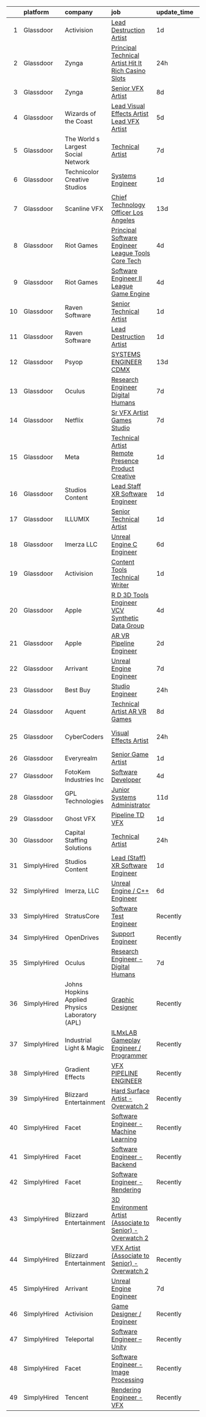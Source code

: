 

|    | platform    | company                                        | job                                                                                                                                                                                                                                                                                                                                                                                                                                                                                                                                                                                                                                                                                                                                                                                                                                                                                                                                                                                                                                                                                                                                                                                                                                                                                                                                                                                                                                                                                     | update_time   | location           |
|---:|:------------|:-----------------------------------------------|:----------------------------------------------------------------------------------------------------------------------------------------------------------------------------------------------------------------------------------------------------------------------------------------------------------------------------------------------------------------------------------------------------------------------------------------------------------------------------------------------------------------------------------------------------------------------------------------------------------------------------------------------------------------------------------------------------------------------------------------------------------------------------------------------------------------------------------------------------------------------------------------------------------------------------------------------------------------------------------------------------------------------------------------------------------------------------------------------------------------------------------------------------------------------------------------------------------------------------------------------------------------------------------------------------------------------------------------------------------------------------------------------------------------------------------------------------------------------------------------|:--------------|:-------------------|
|  1 | Glassdoor   | Activision                                     | [Lead Destruction Artist](https://www.glassdoor.com/partner/jobListing.htm?pos=117&ao=1136043&s=58&guid=00000182f2ce83bb89bc3d586f49a216&src=GD_JOB_AD&t=SR&vt=w&cs=1_5b6d7e35&cb=1661930997004&jobListingId=1008101904567&jrtk=3-0-1gbpct0v3gspc801-1gbpct0vlm6ov800-e8e640fc76d6cf67-)                                                                                                                                                                                                                                                                                                                                                                                                                                                                                                                                                                                                                                                                                                                                                                                                                                                                                                                                                                                                                                                                                                                                                                                                | 1d            | Middleton, WI      |
|  2 | Glassdoor   | Zynga                                          | [Principal Technical Artist   Hit It Rich  Casino Slots](https://www.glassdoor.com/partner/jobListing.htm?pos=128&ao=1136043&s=58&guid=00000182f2ce83bb89bc3d586f49a216&src=GD_JOB_AD&t=SR&vt=w&cs=1_c03cde76&cb=1661930997005&jobListingId=1008104723841&jrtk=3-0-1gbpct0v3gspc801-1gbpct0vlm6ov800-b1bd0a1524e62a3b-)                                                                                                                                                                                                                                                                                                                                                                                                                                                                                                                                                                                                                                                                                                                                                                                                                                                                                                                                                                                                                                                                                                                                                                 | 24h           | Chicago, IL        |
|  3 | Glassdoor   | Zynga                                          | [Senior VFX Artist](https://www.glassdoor.com/partner/jobListing.htm?pos=119&ao=1136043&s=58&guid=00000182f2ce83bb89bc3d586f49a216&src=GD_JOB_AD&t=SR&vt=w&cs=1_e9b1be8a&cb=1661930997004&jobListingId=1008086326565&jrtk=3-0-1gbpct0v3gspc801-1gbpct0vlm6ov800-69f1496d8a926274-)                                                                                                                                                                                                                                                                                                                                                                                                                                                                                                                                                                                                                                                                                                                                                                                                                                                                                                                                                                                                                                                                                                                                                                                                      | 8d            | Chicago, IL        |
|  4 | Glassdoor   | Wizards of the Coast                           | [Lead Visual Effects Artist   Lead VFX Artist](https://www.glassdoor.com/partner/jobListing.htm?pos=118&ao=1136043&s=58&guid=00000182f2ce83bb89bc3d586f49a216&src=GD_JOB_AD&t=SR&vt=w&ea=1&cs=1_4fe4b2c1&cb=1661930997004&jobListingId=1008093809094&jrtk=3-0-1gbpct0v3gspc801-1gbpct0vlm6ov800-51b6b1860470191d-)                                                                                                                                                                                                                                                                                                                                                                                                                                                                                                                                                                                                                                                                                                                                                                                                                                                                                                                                                                                                                                                                                                                                                                      | 5d            | Renton, WA         |
|  5 | Glassdoor   | The World s Largest Social Network             | [Technical Artist](https://www.glassdoor.com/partner/jobListing.htm?pos=108&ao=1110586&s=58&guid=00000182f2ce83bb89bc3d586f49a216&src=GD_JOB_AD&t=SR&vt=w&ea=1&cs=1_93362c2a&cb=1661930997002&jobListingId=1008088590376&cpc=C4A69CCDBB3B9599&jrtk=3-0-1gbpct0v3gspc801-1gbpct0vlm6ov800-ac709270ec9752f2--6NYlbfkN0DSgjPPcnEdvoK3uuxfISLALE6pB1FR7YSHOr_tSg5_QGIhoz_2VqUepdcKLBLI_zS0AWypoy2BMMRWGcqLxTe9PUqkKfTtlwC0MWpLKYhknSktIW-FboZrbDW7_7Kh_HZcAkLkZKl5CrxtjFQiH2m6a42lAl4G5_jvSvzTANVPFHlNshHvVWe8ZJByhV2jXNjT_RY8IiN6oe-VAnjOOQceqepr5huQID7V4SIov4aTECzsdFnzAuIRM7WISJQCk0qsLM-AcL5UFCHyPNtudrkDwFgZn7P4fLFPxI6NndqAjlOWWPzMXueVzVp83PTtlPWzGeNg9mEtTqGOkSKNHJH0Ig4vkZzhP8yAMGJkG9ft4aoTwJ6PkMFPxtY-i0XMDKHKLXThKJXRc00V6scxVJoIJ0PXNkGzw8wLozBilHpE2OKZ7pY02oeR9tNNPiG_lCCkRQAtLfFth0cE-3LZpJlz6SSE_Z_aCHVJH4rZjzfEOZj3vQ4CmTZnMhqbyT2LplXNhTdtcYx0NffTwcpsbQvYhO7r6870ojhSq0IRcgz35Q6RYsgHQKkZPCaygxnWT4xWPQa6kauPMw%3D%3D)                                                                                                                                                                                                                                                                                                                                                                                                                                                                                                                                                 | 7d            | Houston, TX        |
|  6 | Glassdoor   | Technicolor Creative Studios                   | [Systems Engineer](https://www.glassdoor.com/partner/jobListing.htm?pos=116&ao=1136043&s=58&guid=00000182f2ce83bb89bc3d586f49a216&src=GD_JOB_AD&t=SR&vt=w&cs=1_2b0d74d8&cb=1661930997003&jobListingId=1008102704048&jrtk=3-0-1gbpct0v3gspc801-1gbpct0vlm6ov800-c432b86d3dee0af1-)                                                                                                                                                                                                                                                                                                                                                                                                                                                                                                                                                                                                                                                                                                                                                                                                                                                                                                                                                                                                                                                                                                                                                                                                       | 1d            | Chicago, IL        |
|  7 | Glassdoor   | Scanline VFX                                   | [Chief Technology Officer   Los Angeles](https://www.glassdoor.com/partner/jobListing.htm?pos=123&ao=1136043&s=58&guid=00000182f2ce83bb89bc3d586f49a216&src=GD_JOB_AD&t=SR&vt=w&cs=1_9e37c972&cb=1661930997004&jobListingId=1008077769133&jrtk=3-0-1gbpct0v3gspc801-1gbpct0vlm6ov800-809b31f3ba119497-)                                                                                                                                                                                                                                                                                                                                                                                                                                                                                                                                                                                                                                                                                                                                                                                                                                                                                                                                                                                                                                                                                                                                                                                 | 13d           | Los Angeles, CA    |
|  8 | Glassdoor   | Riot Games                                     | [Principal Software Engineer   League  Tools Core Tech](https://www.glassdoor.com/partner/jobListing.htm?pos=127&ao=1136043&s=58&guid=00000182f2ce83bb89bc3d586f49a216&src=GD_JOB_AD&t=SR&vt=w&ea=1&cs=1_922d6f6f&cb=1661930997005&jobListingId=1008097189664&jrtk=3-0-1gbpct0v3gspc801-1gbpct0vlm6ov800-e645645b04cd1c82-)                                                                                                                                                                                                                                                                                                                                                                                                                                                                                                                                                                                                                                                                                                                                                                                                                                                                                                                                                                                                                                                                                                                                                             | 4d            | Los Angeles, CA    |
|  9 | Glassdoor   | Riot Games                                     | [Software Engineer II   League  Game Engine](https://www.glassdoor.com/partner/jobListing.htm?pos=121&ao=1136043&s=58&guid=00000182f2ce83bb89bc3d586f49a216&src=GD_JOB_AD&t=SR&vt=w&ea=1&cs=1_b4d0fe88&cb=1661930997004&jobListingId=1008097189615&jrtk=3-0-1gbpct0v3gspc801-1gbpct0vlm6ov800-b1da94d861c8e078-)                                                                                                                                                                                                                                                                                                                                                                                                                                                                                                                                                                                                                                                                                                                                                                                                                                                                                                                                                                                                                                                                                                                                                                        | 4d            | Los Angeles, CA    |
| 10 | Glassdoor   | Raven Software                                 | [Senior Technical Artist](https://www.glassdoor.com/partner/jobListing.htm?pos=125&ao=1136043&s=58&guid=00000182f2ce83bb89bc3d586f49a216&src=GD_JOB_AD&t=SR&vt=w&cs=1_63f78670&cb=1661930997005&jobListingId=1008100457562&jrtk=3-0-1gbpct0v3gspc801-1gbpct0vlm6ov800-defb5e213b2b9270-)                                                                                                                                                                                                                                                                                                                                                                                                                                                                                                                                                                                                                                                                                                                                                                                                                                                                                                                                                                                                                                                                                                                                                                                                | 1d            | Middleton, WI      |
| 11 | Glassdoor   | Raven Software                                 | [Lead Destruction Artist](https://www.glassdoor.com/partner/jobListing.htm?pos=120&ao=1136043&s=58&guid=00000182f2ce83bb89bc3d586f49a216&src=GD_JOB_AD&t=SR&vt=w&cs=1_f63f446d&cb=1661930997004&jobListingId=1008102114298&jrtk=3-0-1gbpct0v3gspc801-1gbpct0vlm6ov800-a56fb31eeea0c047-)                                                                                                                                                                                                                                                                                                                                                                                                                                                                                                                                                                                                                                                                                                                                                                                                                                                                                                                                                                                                                                                                                                                                                                                                | 1d            | Middleton, WI      |
| 12 | Glassdoor   | Psyop                                          | [SYSTEMS ENGINEER  CDMX ](https://www.glassdoor.com/partner/jobListing.htm?pos=130&ao=1136043&s=58&guid=00000182f2ce83bb89bc3d586f49a216&src=GD_JOB_AD&t=SR&vt=w&cs=1_2bcf98f2&cb=1661930997005&jobListingId=1008076758085&jrtk=3-0-1gbpct0v3gspc801-1gbpct0vlm6ov800-c8121c23150ebba7-)                                                                                                                                                                                                                                                                                                                                                                                                                                                                                                                                                                                                                                                                                                                                                                                                                                                                                                                                                                                                                                                                                                                                                                                                | 13d           | New York, NY       |
| 13 | Glassdoor   | Oculus                                         | [Research Engineer   Digital Humans](https://www.glassdoor.com/partner/jobListing.htm?pos=105&ao=1110586&s=58&guid=00000182f2ce83bb89bc3d586f49a216&src=GD_JOB_AD&t=SR&vt=w&cs=1_a582d5b8&cb=1661930997002&jobListingId=1008089729839&cpc=F41FEAB56D215062&jrtk=3-0-1gbpct0v3gspc801-1gbpct0vlm6ov800-1170e5d7079d50e6--6NYlbfkN0DYl4UJW4r1Vl7FEn6T9F-rD9lpC-0oMJVSiWjK_MGUd8e8cHXcpv6KPyjLHZEfqkV4p65aMquXS_Tha0gFEDxZOnAV11vEqSToC59802VSRlDBaKEMchypUM2VtA7u5cIiOei95uzPArMQ5T1ZiEEvzbMwVVSLT6eOjxuTzllhC1NNapf7Iseb0cQxJqEQuv8dkYdOIv9LAjSi4tGnze3SLqP2Zv9OAWlTQCsuRyEXms7qBfSxMDdgSgDGmrw29y6jYnzopqbvwiivBuUAQOKmtv3qzToPS90kWWwqNbvD1Nx-TFSyni7Mxs_JQzbhoFS574im5nnwlo9Z7CiTaO7-1a_LPKa_OJ_PV75M6T4m-I8_1IaGKLBUWU3dh1g28b5Q4qqo-vcqDyK59mtp2Q_y_kDo1FNAGb-qfuOqONBHMyJ9VrrkgGJHTTNWaHwVxCdDFuhQO-qMYbARQkyRy6zp1-pf66ObGHZ2hlbPnyI7olaxXigqtaX28lWZmG2AYQDY7FUH9JSO367iavJJ3NKj9JkCB_ZTPuw_5WkI3cH5vmpPXCnK-8KbWQ7Vnw5RfhZaf8u5NpaQBQaGweqono-THAJ-e-bpj3b8ZkXtoyigGBUTlwK7ig-ijvyImIJv59ZgBjY-v5DsqbsB586OZ4H5D-W1FuLJdlBX09qWxbVAz6ooLvsIcWUWUpn-Cr7dvtDYu17POna6m3TmhGo_8omCl556V-38EN6nxBrcFC8PPUMiTcXxf4rOoTy_VvSfHJfhXpn-Xq71OzqEVLc5uajRukr1G6peJD8Fu-zKue6tAN9pHSvo2zj-PaJUKL1uGULfK6eASuchqtXCjS4cd-hfkq0SL_hI418_dvZwbQ4nyeS6T_284eNCCdeCnoiQuZDkrXu8WzxIzdmnIw32zKqaJby8H1cQUSx8g3deB_EeKkg3V5jUmyawWjUhkJdgcPgYCgeELihxeTV7E9U1liAdszcabyQN_UmZYvbzQnppLGSSqhrnYjJdk0kPMwzFAz0gKcJsqlFU5DbR0SPk-YTn1FVshqvXRFSdXuIo2680v81CkC2K9Rov)                                | 7d            | Sausalito, CA      |
| 14 | Glassdoor   | Netflix                                        | [Sr  VFX Artist   Games Studio](https://www.glassdoor.com/partner/jobListing.htm?pos=112&ao=1136043&s=58&guid=00000182f2ce83bb89bc3d586f49a216&src=GD_JOB_AD&t=SR&vt=w&cs=1_7fc441e8&cb=1661930997003&jobListingId=1008089697723&jrtk=3-0-1gbpct0v3gspc801-1gbpct0vlm6ov800-164c32bbb8b126c1-)                                                                                                                                                                                                                                                                                                                                                                                                                                                                                                                                                                                                                                                                                                                                                                                                                                                                                                                                                                                                                                                                                                                                                                                          | 7d            | Remote             |
| 15 | Glassdoor   | Meta                                           | [Technical Artist   Remote Presence Product Creative](https://www.glassdoor.com/partner/jobListing.htm?pos=106&ao=1110586&s=58&guid=00000182f2ce83bb89bc3d586f49a216&src=GD_JOB_AD&t=SR&vt=w&cs=1_60c0335a&cb=1661930997002&jobListingId=1008101171105&cpc=6FC5BA77C9A4CD78&jrtk=3-0-1gbpct0v3gspc801-1gbpct0vlm6ov800-85467b230cdb1f12--6NYlbfkN0DYl4UJW4r1Vl7FEn6T9F-rD9lpC-0oMJVSiWjK_MGUd8e8cHXcpv6KPyjLHZEfqkUqQ3MUZpLff_3c0NCOOAZfaaadDCk6VInjisDfU2K-59ShlDbp3VlJNHySlmqBD-U2eTsVMZDd-pjKhVEqyrrRF1i1GL51CwZw25K3ERkALNiJlucmfi0pTVRmXosyZT4U0IBWH6JvQK8WKFEGoYwwpkOVUx5h0Dc01Wws6SzEiv9DZsFYbiG4NVfL9v2UwZhz-A5xa83mXI-OIJbWKKXjd9tko49tEvXDCrDLI6IA4o2QQQDDsR8YB2j7VfUjPhyh6udRLC6m-GzHb4hQR4vkry81A7Iyp3R4Bf3qD0oG68L80_BmdkYfqoCEXHuhIjqjXQFyx0Qjtto4TW98xJjCtwCo-emmbVM15VR4S0F_kvB9zKWZMpk2ZuhdHELxGJGOpuWBIQG91xGgDvNPC71sSesiF2iRc2RotrEvefUEF9q0pFk8S1k10bwT2JL9Lu743SN_hSYlWV2VKijqlfYrjEeav4XSUVB99yWBTdVZyHQzSEJwM18VxHRted0TNQ90Jy0bHcBNih2UeYeN-eCurRyohZpIP6-vh7gUZCyxcntTKNfoiMKO7G3e6B3jrugtv3COVm8LJIlOs-Mv0SsY4yJPaDQp8WOjmqpLEypFdidClK8DOtOw80anC2lKVh4QtB1GU2W0_OzZd27Ch0Z9ELV7QZ91aLrLcmkg-z5vu3szj2z56KvAyoCqPUW1aAO_pxfapB13ZF5ngmMD49I1kzPre60fHXg7H3Ly7CaZ-fnQ9TuoRecSexr70oDFThCqkuskYzbmHAefL6cnBmFjsqXAgUvo7YFSXhu0b5zZ_96jr1osjiPSqAMXSGXfthS6Zd9YedyebqpK80p-GbhMdaSio5aksZ2HH3Cd9Hoqa3Wrp5T7vX9c4bxRg8IzvvWRTfJmXbe8i81dgnTXq6nlMXrkc7PYj7Qj5elmcmUKHR-L25zRilubh1t_XazoAq_FHzDbyvHptZniShlpiiFNa2Cl-dOUKcNyB71eYoPKRdvk-e3ORVOUuCadxhkS7PA%3D) | 1d            | Remote             |
| 16 | Glassdoor   | Studios Content                                | [Lead  Staff  XR Software Engineer](https://www.glassdoor.com/partner/jobListing.htm?pos=102&ao=1110586&s=58&guid=00000182f2ce83bb89bc3d586f49a216&src=GD_JOB_AD&t=SR&vt=w&cs=1_0d7bb4a4&cb=1661930997001&jobListingId=1008101142243&cpc=D69957E0862862E0&jrtk=3-0-1gbpct0v3gspc801-1gbpct0vlm6ov800-376751e6a59849f8--6NYlbfkN0DAFTyt7pbDCC2JPO79CSdi1dIb81yjczP5qsKcZIxgiYm3-7g-689UM0rgypL64cpmrtdNB6pclrUgW34Ve3CvZAT1CJ1rw7nGa67egcPUPZwBDMMkmXgOSDDW42_VKwFDCJpuNnK_xuotW1xaOIkWgibw4ZIx75O4JuqfaDi-3a46mTZFYswsHMYog6sykKwPdYKwQJ5ZLBGksIFWa-PtwGv7MCdCL4TUL0RqSgi5rK5AbQ3Jt0JKpbzpWjLJFLSZ07Fm3ixv6WLRI4eM1UXU9PyBloGtolP9klB3lcE5RwAeTFa5knYVzbVOz2Nb7DBe-kztI1qCsDJcFEslQIJASU66x4MiRyEL90Pxc0GhBjkCHnk5GrW_ihPEL1DaXCN1mOme_CW1S0CxHIvJ4STsALdutV4b4274oNiASJJ7DRhNV3R599TY)                                                                                                                                                                                                                                                                                                                                                                                                                                                                                                                                                                                                                                                                                                 | 1d            | Glendale, CA       |
| 17 | Glassdoor   | ILLUMIX                                        | [Senior Technical Artist](https://www.glassdoor.com/partner/jobListing.htm?pos=129&ao=1136043&s=58&guid=00000182f2ce83bb89bc3d586f49a216&src=GD_JOB_AD&t=SR&vt=w&cs=1_ef54e476&cb=1661930997005&jobListingId=1008102815478&jrtk=3-0-1gbpct0v3gspc801-1gbpct0vlm6ov800-383da98ed51d426c-)                                                                                                                                                                                                                                                                                                                                                                                                                                                                                                                                                                                                                                                                                                                                                                                                                                                                                                                                                                                                                                                                                                                                                                                                | 1d            | Remote             |
| 18 | Glassdoor   | Imerza  LLC                                    | [Unreal Engine   C   Engineer](https://www.glassdoor.com/partner/jobListing.htm?pos=115&ao=1136043&s=58&guid=00000182f2ce83bb89bc3d586f49a216&src=GD_JOB_AD&t=SR&vt=w&ea=1&cs=1_d54d5d79&cb=1661930997003&jobListingId=1008090084789&jrtk=3-0-1gbpct0v3gspc801-1gbpct0vlm6ov800-e62b0dd0d8193292-)                                                                                                                                                                                                                                                                                                                                                                                                                                                                                                                                                                                                                                                                                                                                                                                                                                                                                                                                                                                                                                                                                                                                                                                      | 6d            | Remote             |
| 19 | Glassdoor   | Activision                                     | [Content Tools Technical Writer](https://www.glassdoor.com/partner/jobListing.htm?pos=114&ao=1136043&s=58&guid=00000182f2ce83bb89bc3d586f49a216&src=GD_JOB_AD&t=SR&vt=w&cs=1_884c7721&cb=1661930997003&jobListingId=1008102725720&jrtk=3-0-1gbpct0v3gspc801-1gbpct0vlm6ov800-676b2ac91bf4d530-)                                                                                                                                                                                                                                                                                                                                                                                                                                                                                                                                                                                                                                                                                                                                                                                                                                                                                                                                                                                                                                                                                                                                                                                         | 1d            | Woodland Hills, CA |
| 20 | Glassdoor   | Apple                                          | [R D 3D Tools Engineer  VCV Synthetic Data Group](https://www.glassdoor.com/partner/jobListing.htm?pos=126&ao=1136043&s=58&guid=00000182f2ce83bb89bc3d586f49a216&src=GD_JOB_AD&t=SR&vt=w&cs=1_a0b7aa18&cb=1661930997005&jobListingId=1008096459629&jrtk=3-0-1gbpct0v3gspc801-1gbpct0vlm6ov800-bb8762672711d2df-)                                                                                                                                                                                                                                                                                                                                                                                                                                                                                                                                                                                                                                                                                                                                                                                                                                                                                                                                                                                                                                                                                                                                                                        | 4d            | Seattle, WA        |
| 21 | Glassdoor   | Apple                                          | [AR VR Pipeline Engineer](https://www.glassdoor.com/partner/jobListing.htm?pos=103&ao=1110586&s=58&guid=00000182f2ce83bb89bc3d586f49a216&src=GD_JOB_AD&t=SR&vt=w&cs=1_4aa47c5b&cb=1661930997001&jobListingId=1008098776203&cpc=F41FEAB56D215062&jrtk=3-0-1gbpct0v3gspc801-1gbpct0vlm6ov800-37d3f44eddb0a274--6NYlbfkN0BvKrLyj5gPmtZO9T8euul8TCxuuKNOtzRJOomxnwSEodTz2Bc-sPZl1dBMH13w-jNyHP0Om-VrHWcavU355G-oKSpAyNj69XAmoL346cBjjMT_dVZkJOu0Wz07ZDuDH3gZvTAoGrcm64fzSyXUWVMnPCt4F6J21sxLttMJC04aclAUxZ40SsSH5eVp6tY17tPvktVyGs98V3n8aRsHYIDBaI5U6WzkVK3kSwXCFBkLctSTguYLgkbQAO9AaqFoT7aZXnAwdUFcPU9-vIFWQwgzXFG_zTp7zPA4ojwqff7tugvTGNOlmTTuC2lHl6ZPjYff6nz3SBkhf9LZnjqycx7O-vA1_Q8V8pReoJ28LUHZlgXa7JTx9k661pfyxTO9qIGAEW6392B-IgsP98iXYDuNMpC-gqR1dpPDYdb-Kkreej7O5nQb_N5rf5bzI1K_Nzkele7nPDAAtPkkuMChumXQ_3sjExdUoOycK0w34AP-a4F6xloE-fWYkSkzgobweHtzFbR6QkWcaiwIzqz4JmfoIfirbYp66ljLeu_YwHM7DbcxJpdNHkvzDI_1LNY34q-SJX4jfHhw0oGuozQpD9JMgX6_qhKBwaCDJ3ZrN0cOS1Z6bXPeahrFZah83RBs_Cjcb1aPRVcgZneZMWvkatkR3Jv4TBUkEqHSgPUqcif36g293_rG8847bJsmH3a6XpJf_2Fja9i9zyI3ECXLg6_zXfuFsPbOxOahtPBYyg-7W-TcfyKUP0kyl_Ycc_iQHY2xf7KainmRwvEL8bx6MSi0Pk4jzjFGb3PnAj_kde4tT3wj2muj17adth9-QpBvYOmlKXrKK-ktVjlT6k6dNhO_ziIJcX_FnOzuNiM2ChKbSRU4rrwa8R1Lo6Vk0qjeG7gpdlwaksX5Gm5vF5GaqDL73s_kXHHy8Wzr1uazAiabtlPNr7PUSgThLCudhxGX4yU%3D)                                                                                                                                                             | 2d            | Seattle, WA        |
| 22 | Glassdoor   | Arrivant                                       | [Unreal Engine Engineer](https://www.glassdoor.com/partner/jobListing.htm?pos=101&ao=1110586&s=58&guid=00000182f2ce83bb89bc3d586f49a216&src=GD_JOB_AD&t=SR&vt=w&ea=1&cs=1_d162759c&cb=1661930997001&jobListingId=1008089802825&cpc=87A0A889578C8297&jrtk=3-0-1gbpct0v3gspc801-1gbpct0vlm6ov800-e5217a312dbf1f02--6NYlbfkN0DSgjPPcnEdvoK3uuxfISLALE6pB1FR7YSHOr_tSg5_QCn410VK5Ds4bQGcKtrI54-qYzWIzv5NJktXftqy8THeu3kw2y1ZXJJCQPvuQX0JTWIj6-QFbOlGSdn-436E-Z4V0FA4BnNAx_k4fyA4im-CLpqIae37JPEZYCNJ-RNTR3pjB_aoZ74GdGbkvKgfr4Sznl-hfkwvgr95jvzNg0ME9e3s7HDFb2wRbLLl3Gl1UHeQk5bu7qE6RlMQF061Q2ymALnYOdLl3sWjZtLxtBqP0FZLWOwNdQlG4naqUPn4nlmgVnj4xUoHNMaWCJD3bm-eVnJgxE6uspO-pUxbv2yOmV3jJsgNVoPzBVFnpeywvkhq27GDE5nQCcRtNE-4qLgR9ekmsiUWGrIV7cALcIZNLxTCnrb-7iU_saKuiO23K8wjBfFToHb5sR-zCclEgxg6P62yNtDI5ITn0y7fVmlvdpT9jfDTB6o2Y75Xl_ielwL-cO-T9dws80xbH7BDrjwMgVDgM68CBkiaAyNpmjtip2gsKUWEfedUzmRSU7ZbYiHB6wBbfv-VP17po4hTaa8%3D)                                                                                                                                                                                                                                                                                                                                                                                                                                                                                                                                                         | 7d            | Los Angeles, CA    |
| 23 | Glassdoor   | Best Buy                                       | [Studio Engineer](https://www.glassdoor.com/partner/jobListing.htm?pos=111&ao=1136043&s=58&guid=00000182f2ce83bb89bc3d586f49a216&src=GD_JOB_AD&t=SR&vt=w&cs=1_83299619&cb=1661930997003&jobListingId=1008103829809&jrtk=3-0-1gbpct0v3gspc801-1gbpct0vlm6ov800-89feb7922c3e7e6b-)                                                                                                                                                                                                                                                                                                                                                                                                                                                                                                                                                                                                                                                                                                                                                                                                                                                                                                                                                                                                                                                                                                                                                                                                        | 24h           | Richfield, MN      |
| 24 | Glassdoor   | Aquent                                         | [Technical Artist   AR   VR   Games](https://www.glassdoor.com/partner/jobListing.htm?pos=110&ao=1110586&s=58&guid=00000182f2ce83bb89bc3d586f49a216&src=GD_JOB_AD&t=SR&vt=w&cs=1_13b82b7f&cb=1661930997002&jobListingId=1008086772700&cpc=9908D8D4413DBB8A&jrtk=3-0-1gbpct0v3gspc801-1gbpct0vlm6ov800-805c6dc44424477d--6NYlbfkN0DMrcEu7yrtATojKJA7cEzGQ3FdRGWLh0CZQInL4ECGI9gD0Wolx9R2v-Aex0-GK04kX544nbyaW8s9dJMvki_EvMa9Eu9YOZ67GwZDVQ-SrtZz4RE7f7IMD1UDg3oTKhtW5cUM0rLbsBONJC7MU7sMEoupUWqvRo1LSy8_VR_X0E3ua4TMr1Di7B3FSnnaG3PEs0mqYfAE2dA7RLkBNR-mqen6s_f0cpzlzTb-OQxrbuVUwjroCYNZzxoWFqE9PgbKLtbEUK4kK5Iq90bMiu8_W9p8EnxfMKM7PE8IwVp2C10WsrQKbGaS4aHedYIvXFv9DWZtkqmWSuiGAPq7NXCoGUzzYpzXOCAgjeOEGF29nCFphCA9cslyvCSNzvOzInUtG95g_awtyxDv34NAAElDfwJ-MhOmjG6igIQiPXct5WVV9oMbaPCJLrt6w4MBkSmN3dQdo6wLAQ%3D%3D)                                                                                                                                                                                                                                                                                                                                                                                                                                                                                                                                                                                                                                                                    | 8d            | Denver, CO         |
| 25 | Glassdoor   | CyberCoders                                    | [Visual Effects Artist](https://www.glassdoor.com/partner/jobListing.htm?pos=107&ao=1110586&s=58&guid=00000182f2ce83bb89bc3d586f49a216&src=GD_JOB_AD&t=SR&vt=w&ea=1&cs=1_554dc112&cb=1661930997002&jobListingId=1008104557032&cpc=AC285F3A3ECA6BB0&jrtk=3-0-1gbpct0v3gspc801-1gbpct0vlm6ov800-1998f560361b209f--6NYlbfkN0CpFJQzrgRR8WqXWK1qKKEqALWJw739KlKqr2H-MSI4eoBlI4EFrmor2FYZMP3muM2_qjxn6QbR6H1tzv79vL7_ZCjaCzAR_1_8yVX9eZUd0mEphjg6Qw9YzCdm5Dkqqm6C6pSGWqh8tZO386dINFQoJ1dtID_lcF1Pl_WllKaVSf5v0glpm8kNzmp8oouowLj9e2vB5h3cffDh8PCh8TKwjRDHgmXJSsY1DI689Ld47nAcv2THFa2f8N5P_hvqrN61aZ0VYq26iicuF9jA2BIw5QXKRnFlZk0FozKuiEig3fkVdc5XVM4JBsa6DFKrXt4z8IAtE5d1JDoDPDVY0dNAKd34b2miTSnen7oo2FWbqasnug20SeWzSFJKZBiAAGStyJK20sUS7KtPpsZ36yY7gYqkJndjpUd7-uZPA88Yd5T0x_Nxy4P-gFO-1q_HQB8Y-p2LmyVKkHOjQ01dKr4Z0ISBWVbFEC6XkMpuyIyPVniPTUHcLdb0hIXl0YofIWw6XWhsMzBuzRDcI-ytoyFNyTss6qhdKivWCZaeHXA8jpyYW2a90mcldOZkstrUIn7Buvq8MxiCWphZUev9zg7GArnFgS5-nKSBVM5XY85pdYw4TTh9Dq6fvccr4bUw-UB0i6uOlxQI5sl65Zd7Pnk2nv0y3Czjlf3MvDDNdfmLHg7zGhvlkOQ_LJzmWNvtvTbenVlw1lVNni_2JnuscznEP_i6JLyupYees2Gagm9BesUSe-7CoW03joj-xRq1XmKPqNPZGKJ_5A872auyHFZdTXgkDu9aXG2rOEMKqMUtDa6Y2NtXeDkxHzvNk1ss_-Fd803HpnBX5c0PIHHoFMpLGtcNlsO4tuXDQGqtKmNo2VBQNseYEhAQ4fXiI_ktTdyusiX3pJQz6NENT3s1lBgAMdTsvPidlKUghwwT-CJcDZXjQ2R-QpV7fBzFDmSrSicZ9m77MyzPTO8R91EaR_WZqmjrRpvk7GA%3D)                                                                                                                          | 24h           | Los Angeles, CA    |
| 26 | Glassdoor   | Everyrealm                                     | [Senior Game Artist](https://www.glassdoor.com/partner/jobListing.htm?pos=124&ao=1136043&s=58&guid=00000182f2ce83bb89bc3d586f49a216&src=GD_JOB_AD&t=SR&vt=w&ea=1&cs=1_168f2598&cb=1661930997005&jobListingId=1008101956724&jrtk=3-0-1gbpct0v3gspc801-1gbpct0vlm6ov800-b26474791e42bdb6-)                                                                                                                                                                                                                                                                                                                                                                                                                                                                                                                                                                                                                                                                                                                                                                                                                                                                                                                                                                                                                                                                                                                                                                                                | 1d            | Remote             |
| 27 | Glassdoor   | FotoKem Industries  Inc                        | [Software Developer](https://www.glassdoor.com/partner/jobListing.htm?pos=104&ao=1110586&s=58&guid=00000182f2ce83bb89bc3d586f49a216&src=GD_JOB_AD&t=SR&vt=w&ea=1&cs=1_1066514e&cb=1661930997002&jobListingId=1008097693181&cpc=1CBFC3E34E2A31FF&jrtk=3-0-1gbpct0v3gspc801-1gbpct0vlm6ov800-054f91fed2e5d212--6NYlbfkN0C-_Nk7Usl_1J2NY8w4_evn42ebA2gcVV_8-SeR6TUObqAr62M1qrZuaKejzl0k0dk_PBloJ1voZ6Oml3MU34oRXAE5zvmfOJQbCDOA7t2bKYvek6nVAzpVZZf9YtmwOVUp45zU208-aFMjqGtrYSUs1DKf9MNOEaJZn09dEBCbb2oJ8vEHiYwwQe6DsIlALpBel6RSgot19A_fNKlWiak1Ry1Se3Fj21HboOksQ8iEQ_pnRkHJZb0NisRPux2xXPleKHxTUjAz3evHY-G0jeiL9Jxss7LGQ95IJ2FDCHvGXsynJdy-jRIH3Ow_hj-1DWYPRY5UwtmbuGPQkT8l_CT_dhefbVQ7eS1cqlBm94iycVqS5msbgAFKbv8WsptcqiaSIvwDyJoUSy0trUTcMuxQ0_VmfToZwHSl2PRaJ3Wo73ZCF_a2bo5dNON-4zfL2qy1tKNI26dV0rkmEF4cOkRSddsz51htzrHOdqLpOR_FjPRySlPxXsgNLJEg4MIWFayXB_DXTroQ6w%3D%3D)                                                                                                                                                                                                                                                                                                                                                                                                                                                                                                                                                                                                               | 4d            | Burbank, CA        |
| 28 | Glassdoor   | GPL Technologies                               | [Junior Systems Administrator](https://www.glassdoor.com/partner/jobListing.htm?pos=122&ao=1136043&s=58&guid=00000182f2ce83bb89bc3d586f49a216&src=GD_JOB_AD&t=SR&vt=w&ea=1&cs=1_85ab36ce&cb=1661930997004&jobListingId=1008082256159&jrtk=3-0-1gbpct0v3gspc801-1gbpct0vlm6ov800-9880634bcb615ef1-)                                                                                                                                                                                                                                                                                                                                                                                                                                                                                                                                                                                                                                                                                                                                                                                                                                                                                                                                                                                                                                                                                                                                                                                      | 11d           | New York, NY       |
| 29 | Glassdoor   | Ghost VFX                                      | [Pipeline TD  VFX ](https://www.glassdoor.com/partner/jobListing.htm?pos=113&ao=1136043&s=58&guid=00000182f2ce83bb89bc3d586f49a216&src=GD_JOB_AD&t=SR&vt=w&ea=1&cs=1_dce16df6&cb=1661930997003&jobListingId=1008102571086&jrtk=3-0-1gbpct0v3gspc801-1gbpct0vlm6ov800-2fcae1dd80b279d3-)                                                                                                                                                                                                                                                                                                                                                                                                                                                                                                                                                                                                                                                                                                                                                                                                                                                                                                                                                                                                                                                                                                                                                                                                 | 1d            | Burbank, CA        |
| 30 | Glassdoor   | Capital Staffing Solutions                     | [Technical Artist](https://www.glassdoor.com/partner/jobListing.htm?pos=109&ao=1110586&s=58&guid=00000182f2ce83bb89bc3d586f49a216&src=GD_JOB_AD&t=SR&vt=w&ea=1&cs=1_c3e3c4e5&cb=1661930997003&jobListingId=1008104328266&cpc=9908D8D4413DBB8A&jrtk=3-0-1gbpct0v3gspc801-1gbpct0vlm6ov800-576e7a5c9a09ce11--6NYlbfkN0AHXq2vAVwR3IH7wgnTMdWCa3HguypIXx0DFudX-u0zu6XSU0N9gDGCMsnO9yvyAfMJaN-Wx4_6nKDam2yWFvdNrcg3aJChhqAjFAxOOG_U9ILNTPHPe8So5IvDik2D7AjWb8VFmryz27se1ah5ktqsPjhJERo9Odx8nihoVWLNNTiBx5GCVBU-whtI_Hewr2cw68FyhXvK_rQ_KLimUS2fK2Wy8PdoMAaGlHWe6AT1hVCDgS5a5GmydMs7TAZh62beLPksiU2PfmUkje2_aERowD9smYlWcjegp4Lcz11rYiOj95p9WqlFXrXWGXdIJpsb6tUYkTkw7y670XSR3O6DzPRJl2ataE_QCHfRE_xENy2uez4Kp-3bzE0JkP1b5PO5sqinPm7hpOUrIUTb5aCvB1iKq6ecsDi_9ZvBJHZAGQGg94fBK8--P2fwS9e-tq8UZ_uKIdncJ7DWxoGRR_Syf6ZZnsLHJgcdS4c9yq9lbwGZV0wgBS138vIfIKgiwqNz51Lu3RVcqA%3D%3D)                                                                                                                                                                                                                                                                                                                                                                                                                                                                                                                                                                                                                 | 24h           | Denver, CO         |
| 31 | SimplyHired | Studios Content                                | [Lead (Staff) XR Software Engineer](https://www.simplyhired.com/job/c-1K4zsOYKOKdbUVHn0B5nVHCO-S1DwjhmDegyrLC0yPfxUi3ZMURw?q=vfx+engineer)                                                                                                                                                                                                                                                                                                                                                                                                                                                                                                                                                                                                                                                                                                                                                                                                                                                                                                                                                                                                                                                                                                                                                                                                                                                                                                                                              | 1d            | Glendale, CA       |
| 32 | SimplyHired | Imerza, LLC                                    | [Unreal Engine / C++ Engineer](https://www.simplyhired.com/job/LvKbbkgfDrEvKO-8tlzqnq9k-Ul6MtsmG5xFwB0IldEvc9wtenZ6Jw?q=vfx+engineer)                                                                                                                                                                                                                                                                                                                                                                                                                                                                                                                                                                                                                                                                                                                                                                                                                                                                                                                                                                                                                                                                                                                                                                                                                                                                                                                                                   | 6d            | Remote             |
| 33 | SimplyHired | StratusCore                                    | [Software Test Engineer](https://www.simplyhired.com/job/aOGYDGVDK83Hz36mzFZncYUNgGThbRe4d03IXfkihr8svAuEQu1e3g?q=vfx+engineer)                                                                                                                                                                                                                                                                                                                                                                                                                                                                                                                                                                                                                                                                                                                                                                                                                                                                                                                                                                                                                                                                                                                                                                                                                                                                                                                                                         | Recently      | Seattle, WA        |
| 34 | SimplyHired | OpenDrives                                     | [Support Engineer](https://www.simplyhired.com/job/zeQfBtRvpjd-9Qb80Fz9S1A0GPcgr6ZEUP3JDWxZVIAoArcfkOJo4w?q=vfx+engineer)                                                                                                                                                                                                                                                                                                                                                                                                                                                                                                                                                                                                                                                                                                                                                                                                                                                                                                                                                                                                                                                                                                                                                                                                                                                                                                                                                               | Recently      | Remote             |
| 35 | SimplyHired | Oculus                                         | [Research Engineer - Digital Humans](https://www.simplyhired.com/job/RPi93xTkL3ttpWk-8Uz9g-roXtdIaPz-Ig9nRfjQiwcXoZCn3nsaOA?q=vfx+engineer)                                                                                                                                                                                                                                                                                                                                                                                                                                                                                                                                                                                                                                                                                                                                                                                                                                                                                                                                                                                                                                                                                                                                                                                                                                                                                                                                             | 7d            | Sausalito, CA      |
| 36 | SimplyHired | Johns Hopkins Applied Physics Laboratory (APL) | [Graphic Designer](https://www.simplyhired.com/job/qGHtNnvDZsyi1u2c2ajCp71Ah6JDiPm6mQMoy7LUhAGhl3nNdI7Peg?q=vfx+engineer)                                                                                                                                                                                                                                                                                                                                                                                                                                                                                                                                                                                                                                                                                                                                                                                                                                                                                                                                                                                                                                                                                                                                                                                                                                                                                                                                                               | Recently      | Laurel, MD         |
| 37 | SimplyHired | Industrial Light & Magic                       | [ILMxLAB Gameplay Engineer / Programmer](https://www.simplyhired.com/job/aTJ1ezwXFuGj-EiLVaHXTlideZ0GwZ1daEAFLOeP_kjJf87YrHVPFA?q=vfx+engineer)                                                                                                                                                                                                                                                                                                                                                                                                                                                                                                                                                                                                                                                                                                                                                                                                                                                                                                                                                                                                                                                                                                                                                                                                                                                                                                                                         | Recently      | San Francisco, CA  |
| 38 | SimplyHired | Gradient Effects                               | [VFX PIPELINE ENGINEER](https://www.simplyhired.com/job/L5OAyKGUnwDawrCWzGNO2bwpuyy6IFx3pa2fhsL0ImqUDfPpQxW6Jg?q=vfx+engineer)                                                                                                                                                                                                                                                                                                                                                                                                                                                                                                                                                                                                                                                                                                                                                                                                                                                                                                                                                                                                                                                                                                                                                                                                                                                                                                                                                          | Recently      | Los Angeles, CA    |
| 39 | SimplyHired | Blizzard Entertainment                         | [Hard Surface Artist - Overwatch 2](https://www.simplyhired.com/job/6UbuxcizWm0FGl0VWvCtYyHq-2-jjcWZ_YsxRvD4XaS9M8_zOx_FMA?q=vfx+engineer)                                                                                                                                                                                                                                                                                                                                                                                                                                                                                                                                                                                                                                                                                                                                                                                                                                                                                                                                                                                                                                                                                                                                                                                                                                                                                                                                              | Recently      | Irvine, CA         |
| 40 | SimplyHired | Facet                                          | [Software Engineer - Machine Learning](https://www.simplyhired.com/job/rRl7LpYqGiIowLAwzbrNzMgXtXTFbKgtp-z9fo66PKEqX4Q6nYlO_w?q=vfx+engineer)                                                                                                                                                                                                                                                                                                                                                                                                                                                                                                                                                                                                                                                                                                                                                                                                                                                                                                                                                                                                                                                                                                                                                                                                                                                                                                                                           | Recently      | San Francisco, CA  |
| 41 | SimplyHired | Facet                                          | [Software Engineer - Backend](https://www.simplyhired.com/job/lQDRtFtwWYzbQCujwBqHrb8jyKKOiWGBY4FYOSnD9i9vg-UGPNsNMA?q=vfx+engineer)                                                                                                                                                                                                                                                                                                                                                                                                                                                                                                                                                                                                                                                                                                                                                                                                                                                                                                                                                                                                                                                                                                                                                                                                                                                                                                                                                    | Recently      | San Francisco, CA  |
| 42 | SimplyHired | Facet                                          | [Software Engineer - Rendering](https://www.simplyhired.com/job/qAQvGKrYmG4qlpCc_FgwjeYPlCzpQygWyByqUWnIrDeYJtPeJ74FQw?q=vfx+engineer)                                                                                                                                                                                                                                                                                                                                                                                                                                                                                                                                                                                                                                                                                                                                                                                                                                                                                                                                                                                                                                                                                                                                                                                                                                                                                                                                                  | Recently      | San Francisco, CA  |
| 43 | SimplyHired | Blizzard Entertainment                         | [3D Environment Artist (Associate to Senior) - Overwatch 2](https://www.simplyhired.com/job/pw88DtF0EULjjFMy83MMr_Hg0HBZII6DCgYGL9C12joglMD-Z-Xwnw?q=vfx+engineer)                                                                                                                                                                                                                                                                                                                                                                                                                                                                                                                                                                                                                                                                                                                                                                                                                                                                                                                                                                                                                                                                                                                                                                                                                                                                                                                      | Recently      | Irvine, CA         |
| 44 | SimplyHired | Blizzard Entertainment                         | [VFX Artist (Associate to Senior) - Overwatch 2](https://www.simplyhired.com/job/2d70J5UkkZ2YmvlvJfcaEqf0vVFEZwLt57euRMmQlk3Afx_2Q_gYzw?q=vfx+engineer)                                                                                                                                                                                                                                                                                                                                                                                                                                                                                                                                                                                                                                                                                                                                                                                                                                                                                                                                                                                                                                                                                                                                                                                                                                                                                                                                 | Recently      | Irvine, CA         |
| 45 | SimplyHired | Arrivant                                       | [Unreal Engine Engineer](https://www.simplyhired.com/job/5kRjBYL0uvj-a0ythAxRWaJPhBTd4Tud95JHpIjZZ371QpKwYlkIzQ?q=vfx+engineer)                                                                                                                                                                                                                                                                                                                                                                                                                                                                                                                                                                                                                                                                                                                                                                                                                                                                                                                                                                                                                                                                                                                                                                                                                                                                                                                                                         | 7d            | Los Angeles, CA    |
| 46 | SimplyHired | Activision                                     | [Game Designer / Engineer](https://www.simplyhired.com/job/mvyJVImSNkRNGU7RQRq9NK4bP0WyGwVdbqKTESj9aJHphHk9dScNEg?q=vfx+engineer)                                                                                                                                                                                                                                                                                                                                                                                                                                                                                                                                                                                                                                                                                                                                                                                                                                                                                                                                                                                                                                                                                                                                                                                                                                                                                                                                                       | Recently      | Austin, TX         |
| 47 | SimplyHired | Teleportal                                     | [Software Engineer – Unity](https://www.simplyhired.com/job/U01SrNCdaTYrZ4QRxBfL5yHDd4v1jD1-oTLFHKeuSIyfvwU1yzfxvQ?q=vfx+engineer)                                                                                                                                                                                                                                                                                                                                                                                                                                                                                                                                                                                                                                                                                                                                                                                                                                                                                                                                                                                                                                                                                                                                                                                                                                                                                                                                                      | Recently      | Culver City, CA    |
| 48 | SimplyHired | Facet                                          | [Software Engineer - Image Processing](https://www.simplyhired.com/job/3znJCHAbYihtiOtJFInlFf2aFXm1CnGM03gqrMJxz8VyZGoe0lHYMg?q=vfx+engineer)                                                                                                                                                                                                                                                                                                                                                                                                                                                                                                                                                                                                                                                                                                                                                                                                                                                                                                                                                                                                                                                                                                                                                                                                                                                                                                                                           | Recently      | San Francisco, CA  |
| 49 | SimplyHired | Tencent                                        | [Rendering Engineer - VFX](https://www.simplyhired.com/job/SR-IoRF1ldy-ZGUoZpPB9xzfcBAJ47UcewfgAlpG267ZEdtKP3VYoQ?q=vfx+engineer)                                                                                                                                                                                                                                                                                                                                                                                                                                                                                                                                                                                                                                                                                                                                                                                                                                                                                                                                                                                                                                                                                                                                                                                                                                                                                                                                                       | Recently      | Irvine, CA         |